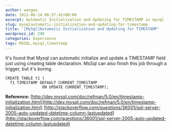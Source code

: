 ```yaml
---
author: wongoo
date: 2012-06-14 06:57:42+00:00
excerpt: Automatic Initialization and Updating for TIMESTAMP in mysql
slug: mysqlautomatic-initialization-and-updating-for-timestamp
title: '[MySql]Automatic Initialization and Updating for TIMESTAMP'
wordpress_id: 290
categories: Experience
tags: MSSQL,mysql,timestamp
---
```


It's found that Mysql can automatic initialize and update a TIMESTAMP field just using creating table declaration. MsSql can also finish this job through a trigger, but it's boring.




    CREATE TABLE t1 (
      f1 TIMESTAMP DEFAULT CURRENT_TIMESTAMP
                    ON UPDATE CURRENT_TIMESTAMP);




**Reference:**
[http://dev.mysql.com/doc/refman/5.0/en/timestamp-initialization.html](http://dev.mysql.com/doc/refman/5.0/en/timestamp-initialization.html)
[http://stackoverflow.com/questions/36001/sql-server-2005-auto-updated-datetime-column-lastupdated](http://stackoverflow.com/questions/36001/sql-server-2005-auto-updated-datetime-column-lastupdated)
